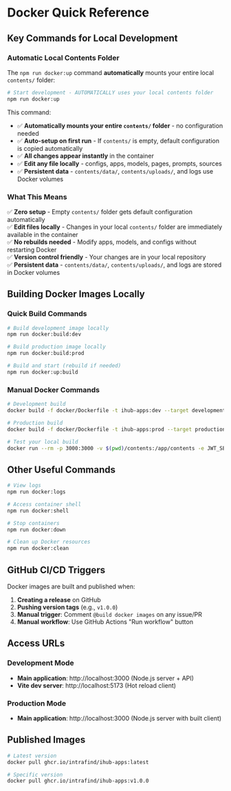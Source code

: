 # Docker Quick Reference

## Key Commands for Local Development

### Automatic Local Contents Folder

The `npm run docker:up` command **automatically** mounts your entire local `contents/` folder:

```bash
# Start development - AUTOMATICALLY uses your local contents folder
npm run docker:up
```

This command:
- ✅ **Automatically mounts your entire `contents/` folder** - no configuration needed
- ✅ **Auto-setup on first run** - If `contents/` is empty, default configuration is copied automatically
- ✅ **All changes appear instantly** in the container
- ✅ **Edit any file locally** - configs, apps, models, pages, prompts, sources
- ✅ **Persistent data** - `contents/data/`, `contents/uploads/`, and logs use Docker volumes

### What This Means

✅ **Zero setup** - Empty `contents/` folder gets default configuration automatically  
✅ **Edit files locally** - Changes in your local `contents/` folder are immediately available in the container  
✅ **No rebuilds needed** - Modify apps, models, and configs without restarting Docker  
✅ **Version control friendly** - Your changes are in your local repository  
✅ **Persistent data** - `contents/data/`, `contents/uploads/`, and logs are stored in Docker volumes  

## Building Docker Images Locally

### Quick Build Commands

```bash
# Build development image locally
npm run docker:build:dev

# Build production image locally
npm run docker:build:prod

# Build and start (rebuild if needed)
npm run docker:up:build
```

### Manual Docker Commands

```bash
# Development build
docker build -f docker/Dockerfile -t ihub-apps:dev --target development .

# Production build
docker build -f docker/Dockerfile -t ihub-apps:prod --target production .

# Test your local build
docker run --rm -p 3000:3000 -v $(pwd)/contents:/app/contents -e JWT_SECRET=test ihub-apps:dev
```

## Other Useful Commands

```bash
# View logs
npm run docker:logs

# Access container shell
npm run docker:shell

# Stop containers
npm run docker:down

# Clean up Docker resources
npm run docker:clean
```

## GitHub CI/CD Triggers

Docker images are built and published when:

1. **Creating a release** on GitHub
2. **Pushing version tags** (e.g., `v1.0.0`)
3. **Manual trigger**: Comment `@build docker images` on any issue/PR
4. **Manual workflow**: Use GitHub Actions "Run workflow" button

## Access URLs

### Development Mode
- **Main application**: http://localhost:3000 (Node.js server + API)
- **Vite dev server**: http://localhost:5173 (Hot reload client)

### Production Mode  
- **Main application**: http://localhost:3000 (Node.js server with built client)

## Published Images

```bash
# Latest version
docker pull ghcr.io/intrafind/ihub-apps:latest

# Specific version
docker pull ghcr.io/intrafind/ihub-apps:v1.0.0
```
